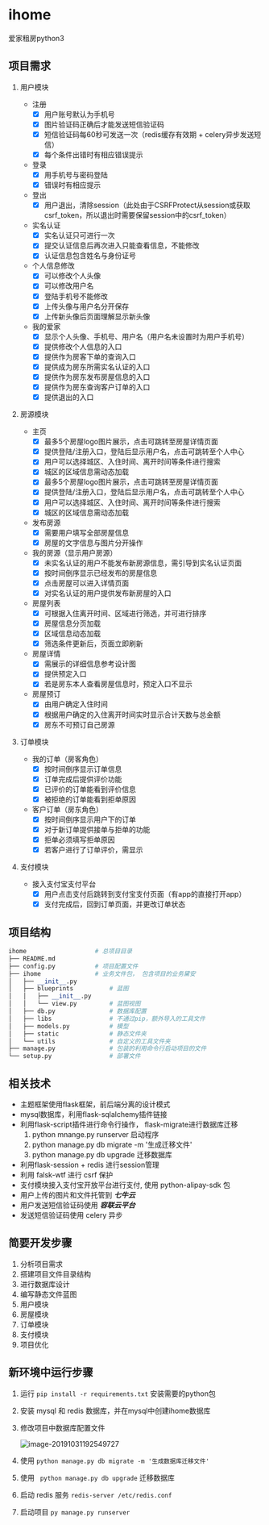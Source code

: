 # ihome

爱家租房python3

## 项目需求

1. 用户模块
    - 注册
      - [x] 用户账号默认为手机号
      - [x] 图片验证码正确后才能发送短信验证码
      - [x] 短信验证码每60秒可发送一次（redis缓存有效期 + celery异步发送短信）
      - [x] 每个条件出错时有相应错误提示
    - 登录
      - [x] 用手机号与密码登陆
      - [x] 错误时有相应提示
    - 登出
      - [x] 用户退出，清除session（此处由于CSRFProtect从session或获取csrf_token，所以退出时需要保留session中的csrf_token）
    - 实名认证
      - [x] 实名认证只可进行一次
      - [x] 提交认证信息后再次进入只能查看信息，不能修改
      - [x] 认证信息包含姓名与身份证号
    - 个人信息修改
      - [x] 可以修改个人头像
      - [x] 可以修改用户名
      - [x] 登陆手机号不能修改
      - [x] 上传头像与用户名分开保存
      - [x] 上传新头像后页面理解显示新头像
    - 我的爱家
      - [x] 显示个人头像、手机号、用户名（用户名未设置时为用户手机号）
      - [x] 提供修改个人信息的入口
      - [x] 提供作为房客下单的查询入口
      - [x] 提供成为房东所需实名认证的入口
      - [x] 提供作为房东发布房屋信息的入口
      - [x] 提供作为房东查询客户订单的入口
      - [x] 提供退出的入口
2. 房源模块
    - 主页
      - [x] 最多5个房屋logo图片展示，点击可跳转至房屋详情页面
      - [x] 提供登陆/注册入口，登陆后显示用户名，点击可跳转至个人中心
      - [x] 用户可以选择城区、入住时间、离开时间等条件进行搜索
      - [x] 城区的区域信息需动态加载
      - [x] 最多5个房屋logo图片展示，点击可跳转至房屋详情页面
      - [x] 提供登陆/注册入口，登陆后显示用户名，点击可跳转至个人中心
      - [x] 用户可以选择城区、入住时间、离开时间等条件进行搜索
      - [x] 城区的区域信息需动态加载
    - 发布房源
      - [x] 需要用户填写全部房屋信息
      - [x] 房屋的文字信息与图片分开操作
    - 我的房源（显示用户房源）
      - [x] 未实名认证的用户不能发布新房源信息，需引导到实名认证页面
      - [x] 按时间倒序显示已经发布的房屋信息
      - [x] 点击房屋可以进入详情页面
      - [x] 对实名认证的用户提供发布新房屋的入口
    - 房屋列表
      - [x] 可根据入住离开时间、区域进行筛选，并可进行排序
      - [x] 房屋信息分页加载
      - [x] 区域信息动态加载
      - [x] 筛选条件更新后，页面立即刷新
    - 房屋详情
      - [x] 需展示的详细信息参考设计图
      - [x] 提供预定入口
      - [x] 若是房东本人查看房屋信息时，预定入口不显示
    - 房屋预订
      - [x] 由用户确定入住时间
      - [x] 根据用户确定的入住离开时间实时显示合计天数与总金额
      - [x] 房东不可预订自己房源
3. 订单模块

    - 我的订单（房客角色）
      - [x] 按时间倒序显示订单信息
      - [x] 订单完成后提供评价功能
      - [x] 已评价的订单能看到评价信息
      - [x] 被拒绝的订单能看到拒单原因
    - 客户订单（房东角色）
      - [x] 按时间倒序显示用户下的订单
      - [x] 对于新订单提供接单与拒单的功能
      - [x] 拒单必须填写拒单原因
      - [x] 若客户进行了订单评价，需显示
4. 支付模块
    - 接入支付宝支付平台
      - [x] 用户点击支付后跳转到支付宝支付页面（有app的直接打开app）
      - [x] 支付完成后，回到订单页面，并更改订单状态

## 项目结构

```python
ihome                   # 总项目目录
├── README.md
├── config.py           # 项目配置文件
├── ihome               # 业务文件包， 包含项目的业务黛安
│   ├── __init__.py
│   ├── blueprints          # 蓝图
│   │   ├── __init__.py
│   │   └── view.py         # 蓝图视图
│   ├── db.py               # 数据库配置
│   ├── libs                # 不通过pip，额外导入的工具文件
│   ├── models.py           # 模型
│   ├── static              # 静态文件夹
│   └── utils               # 自定义的工具文件夹
├── manage.py               # 包装的利用命令行启动项目的文件
└── setup.py                # 部署文件
```

## 相关技术

- 主题框架使用flask框架，前后端分离的设计模式
- mysql数据库，利用flask-sqlalchemy插件链接
- 利用flask-script插件进行命令行操作， flask-migrate进行数据库迁移
    1. python mnange.py runserver 启动程序
    2. python manage.py db migrate -m '生成迁移文件'
    3. python manage.py db upgrade 迁移数据库
- 利用flask-session + redis 进行session管理
- 利用 falsk-wtf 进行 csrf 保护
- 支付模块接入支付宝开放平台进行支付, 使用 python-alipay-sdk 包
- 用户上传的图片和文件托管到 ***七牛云***
- 用户发送短信验证码使用 ***容联云平台***
- 发送短信验证码使用 celery 异步

## 简要开发步骤

1. 分析项目需求
2. 搭建项目文件目录结构
3. 进行数据库设计
4. 编写静态文件蓝图
5. 用户模块
6. 房屋模块
7. 订单模块
8. 支付模块
9. 项目优化

## 新环境中运行步骤

1. 运行 `pip install -r requirements.txt` 安装需要的python包

2. 安装 mysql 和 redis 数据库，并在mysql中创建ihome数据库

3. 修改项目中数据库配置文件

   ![image-20191031192549727](https://tva1.sinaimg.cn/large/006y8mN6gy1g8hluobhdwj31bw0q6nhh.jpg)

4. 使用 `python manage.py db migrate -m '生成数据库迁移文件'`

5. 使用 ` python manage.py db upgrade` 迁移数据库

6. 启动 redis 服务 `redis-server /etc/redis.conf`

7. 启动项目 `py manage.py runserver`